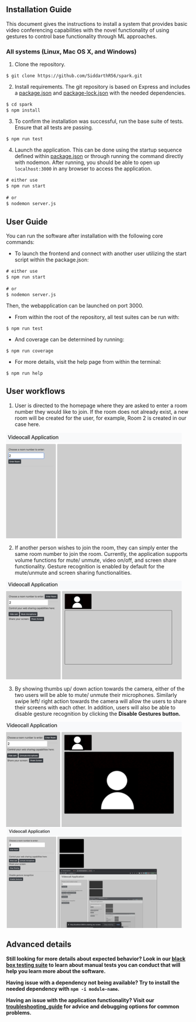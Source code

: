 ## Installation Guide

This document gives the instructions to install a system that provides basic video conferencing capabilities with the novel functionality of using gestures to control base functionality through ML approaches. 

### All systems (Linux, Mac OS X, and Windows)

1. Clone the repository. 

```
$ git clone https://github.com/SiddarthR56/spark.git
```

2. Install requirements. The git repository is based on Express and includes a [package.json](package.json) and [package-lock.json](package-lock.json) with the needed dependencies. 

```
$ cd spark 
$ npm install
```

3. To confirm the installation was successful, run the base suite of tests. Ensure that all tests are passing.

```
$ npm run test
```

4. Launch the application. This can be done using the startup sequence defined within [package.json](package.json) or through running the command directly with nodemon. After running, you should be able to open up ```localhost:3000``` in any browser to access the application. 

```
# either use 
$ npm run start 

# or 
$ nodemon server.js
```

## User Guide 

You can run the software after installation with the following core commands: 

- To launch the frontend and connect with another user utilizing the start script within the package.json: 

```
# either use 
$ npm run start 

# or 
$ nodemon server.js
```

Then, the webapplication can be launched on port 3000. 

- From within the root of the repository, all test suites can be run with: 

```
$ npm run test
```

- And coverage can be determined by running: 

```
$ npm run coverage
```

- For more details, visit the help page from within the terminal: 

```
$ npm run help
```

## User workflows

1. User is directed to the homepage where they are asked to enter a room number they would like to join. If the room does not already exist, a new room will be created for the user, for example, Room 2 is created in our case here.

<img src="/docs/documentation_photos/ChooseRoomNo.png" alt="drawing" width="480" /> 

2. If another person wishes to join the room, they can simply enter the same room number to join the room. Currently, the application supports volume functions for mute/ unmute, video on/off, and screen share functionality. Gesture recognition is enabled by default for the mute/unmute and screen sharing functionalities.

<img src="/docs/documentation_photos/RoomWithOne.png" alt="drawing" width="480" /> 

3. By showing thumbs up/ down action towards the camera, either of the two users will be able to mute/ unmute their microphones. Similarly swipe left/ right action towards the camera will allow the users to share their screens with each other. In addition, users will also be able to disable gesture recognition by clicking the <b>Disable Gestures<b> button.

<img src="/docs/documentation_photos/MeetingWithTwo.png" alt="drawing" width="480" /> 

<img src="/docs/documentation_photos/ScreenSharing.png" alt="drawing" width="480" /> 
  
## Advanced details

Still looking for more details about expected behavior? Look in our [black box testing suite](https://github.com/SiddarthR56/spark/blob/main/docs/blackBoxTests.pdf) to learn about manual tests you can conduct that will help you learn more about the software. 

Having issue with a dependency not being available? Try to install the needed dependency with ```npm -i module-name```. 

Having an issue with the application functionality? Visit our [troubleshooting_guide](/docs/troubleshooting_guide.md) for advice and debugging options for common problems. 
